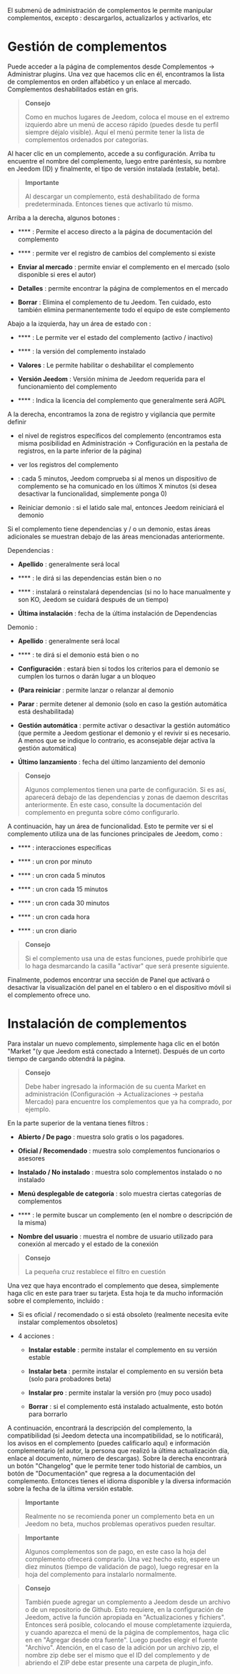 El submenú de administración de complementos le permite manipular complementos, excepto
 : descargarlos, actualizarlos y activarlos, etc

Gestión de complementos 
===================

Puede acceder a la página de complementos desde Complementos → Administrar
plugins. Una vez que hacemos clic en él, encontramos la lista de
complementos en orden alfabético y un enlace al mercado. Complementos
deshabilitados están en gris.

> **Consejo**
>
> Como en muchos lugares de Jeedom, coloca el mouse en el extremo izquierdo
> abre un menú de acceso rápido (puedes
> desde tu perfil siempre déjalo visible). Aquí el menú
> permite tener la lista de complementos ordenados por categorías.

Al hacer clic en un complemento, accede a su configuración. Arriba tu
encuentre el nombre del complemento, luego entre paréntesis, su nombre en Jeedom
(ID) y finalmente, el tipo de versión instalada (estable, beta).

> **Importante**
>
> Al descargar un complemento, está deshabilitado de forma predeterminada.
> Entonces tienes que activarlo tú mismo.

Arriba a la derecha, algunos botones :

-   **** : Permite el acceso directo a la página de
    documentación del complemento

-   **** : permite ver el registro de cambios del complemento si existe

-   **Enviar al mercado** : permite enviar el complemento en el mercado
    (solo disponible si eres el autor)

-   **Detalles** : permite encontrar la página de complementos en el mercado

-   **Borrar** : Elimina el complemento de tu Jeedom. Ten cuidado, esto
    también elimina permanentemente todo el equipo de este complemento

Abajo a la izquierda, hay un área de estado con :

-   **** : Le permite ver el estado del complemento (activo / inactivo)

-   **** : la versión del complemento instalado

-   **Valores** : Le permite habilitar o deshabilitar el complemento

-   **Versión Jeedom** : Versión mínima de Jeedom requerida
    para el funcionamiento del complemento

-   **** : Indica la licencia del complemento que generalmente será
    AGPL

A la derecha, encontramos la zona de registro y vigilancia que permite definir 

-   el nivel de registros específicos del complemento (encontramos esta misma posibilidad en
Administración → Configuración en la pestaña de registros, en la parte inferior de la página)

-   ver los registros del complemento

-    : cada 5 minutos, Jeedom comprueba si al menos un dispositivo de complemento se ha comunicado en los últimos X minutos (si desea desactivar la funcionalidad, simplemente ponga 0)

-   Reiniciar demonio : si el latido sale mal, entonces Jeedom reiniciará el demonio

Si el complemento tiene dependencias y / o un demonio, estas áreas
adicionales se muestran debajo de las áreas mencionadas anteriormente.

Dependencias :

-   **Apellido** : generalmente será local

-   **** : le dirá si las dependencias están bien o no

-   **** : instalará o reinstalará
    dependencias (si no lo hace manualmente y son
    KO, Jeedom se cuidará después de un tiempo)

-   **Última instalación** : fecha de la última instalación de
    Dependencias

Demonio :

-   **Apellido** : generalmente será local

-   **** : te dirá si el demonio está bien o no

-   **Configuración** : estará bien si todos los criterios para el demonio
    se cumplen los turnos o darán lugar a un bloqueo

-   **(Para reiniciar** : permite lanzar o relanzar al demonio

-   **Parar** : permite detener al demonio (solo en caso
    la gestión automática está deshabilitada)

-   **Gestión automática** : permite activar o desactivar la gestión
    automático (que permite a Jeedom gestionar el demonio y el
    revivir si es necesario. A menos que se indique lo contrario, es aconsejable
    dejar activa la gestión automática)

-   **Último lanzamiento** : fecha del último lanzamiento del demonio

> **Consejo**
>
> Algunos complementos tienen una parte de configuración. Si es así,
> aparecerá debajo de las dependencias y zonas de daemon descritas anteriormente.
> En este caso, consulte la documentación del complemento en
> pregunta sobre cómo configurarlo.

A continuación, hay un área de funcionalidad. Esto te permite ver
si el complemento utiliza una de las funciones principales de Jeedom, como :

-   **** : interacciones específicas

-   **** : un cron por minuto

-   **** : un cron cada 5 minutos

-   **** : un cron cada 15 minutos

-   **** : un cron cada 30 minutos

-   **** : un cron cada hora

-   **** : un cron diario

> **Consejo**
>
> Si el complemento usa una de estas funciones, puede
> prohibirle que lo haga desmarcando la casilla &quot;activar&quot; que será
> presente siguiente.

Finalmente, podemos encontrar una sección de Panel que activará o
desactivar la visualización del panel en el tablero o en el dispositivo móvil si
el complemento ofrece uno.

Instalación de complementos 
========================

Para instalar un nuevo complemento, simplemente haga clic en el botón
"Market "(y que Jeedom está conectado a Internet). Después de un corto tiempo de
cargando obtendrá la página.

> **Consejo**
>
> Debe haber ingresado la información de su cuenta Market en
> administración (Configuración → Actualizaciones → pestaña Mercado) para
> encuentre los complementos que ya ha comprado, por ejemplo.

En la parte superior de la ventana tienes filtros :

-   **Abierto / De pago** : muestra solo gratis o
    los pagadores.

-   **Oficial / Recomendado** : muestra solo complementos
    funcionarios o asesores

-   **Instalado / No instalado** : muestra solo complementos
    instalado o no instalado

-   **Menú desplegable de categoría** : solo muestra
    ciertas categorías de complementos

-   **** : le permite buscar un complemento (en el nombre o
    descripción de la misma)

-   **Nombre del usuario** : muestra el nombre de usuario utilizado para
    conexión al mercado y el estado de la conexión

> **Consejo**
>
> La pequeña cruz restablece el filtro en cuestión

Una vez que haya encontrado el complemento que desea, simplemente haga clic en
este para traer su tarjeta. Esta hoja te da mucho
información sobre el complemento, incluido :

-   Si es oficial / recomendado o si está obsoleto (realmente necesita
    evite instalar complementos obsoletos)

-   4 acciones :

    -   **Instalar estable** : permite instalar el complemento en su
        versión estable

    -   **Instalar beta** : permite instalar el complemento en su
        versión beta (solo para probadores beta)

    -   **Instalar pro** : permite instalar la versión pro (muy
        poco usado)

    -   **Borrar** : si el complemento está instalado actualmente, esto
        botón para borrarlo

A continuación, encontrará la descripción del complemento, la compatibilidad
(si Jeedom detecta una incompatibilidad, se lo notificará), los avisos
en el complemento (puedes calificarlo aquí) e información
complementario (el autor, la persona que realizó la última actualización
día, enlace al documento, número de descargas). Sobre la derecha
encontrará un botón &quot;Changelog&quot; que le permite tener todo
historial de cambios, un botón de &quot;Documentación&quot; que regresa
a la documentación del complemento. Entonces tienes el idioma disponible
y la diversa información sobre la fecha de la última versión estable.

> **Importante**
>
> Realmente no se recomienda poner un complemento beta en un
> Jeedom no beta, muchos problemas operativos pueden
> resultar.

> **Importante**
>
> Algunos complementos son de pago, en este caso la hoja del complemento
> ofrecerá comprarlo. Una vez hecho esto, espere un
> diez minutos (tiempo de validación de pago), luego regresar
> en la hoja del complemento para instalarlo normalmente.

> **Consejo**
>
> También puede agregar un complemento a Jeedom desde un archivo o
> de un repositorio de Github. Esto requiere, en la configuración de
> Jeedom, active la función apropiada en &quot;Actualizaciones y
> fichiers". Entonces será posible, colocando el mouse completamente
> izquierda, y cuando aparezca el menú de la página de complementos, haga clic en
> en "Agregar desde otra fuente". Luego puedes elegir el
> fuente "Archivo". Atención, en el caso de la adición por un archivo
> zip, el nombre zip debe ser el mismo que el ID del complemento y de
> abriendo el ZIP debe estar presente una carpeta de plugin\_info.
